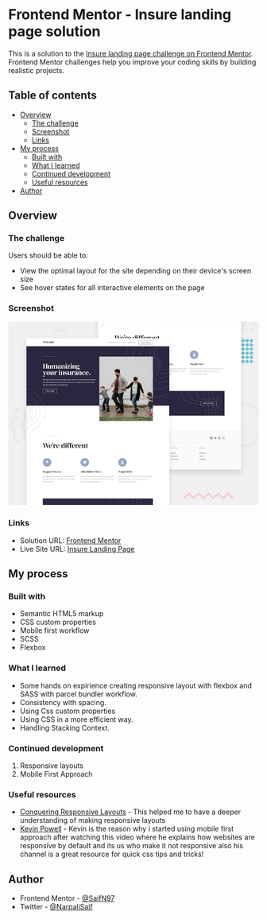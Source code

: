 # Frontend Mentor - Insure landing page solution

This is a solution to the [Insure landing page challenge on Frontend Mentor](https://www.frontendmentor.io/challenges/insure-landing-page-uTU68JV8). Frontend Mentor challenges help you improve your coding skills by building realistic projects.

## Table of contents

- [Overview](#overview)
  - [The challenge](#the-challenge)
  - [Screenshot](#screenshot)
  - [Links](#links)
- [My process](#my-process)
  - [Built with](#built-with)
  - [What I learned](#what-i-learned)
  - [Continued development](#continued-development)
  - [Useful resources](#useful-resources)
- [Author](#author)

## Overview

### The challenge

Users should be able to:

- View the optimal layout for the site depending on their device's screen size
- See hover states for all interactive elements on the page

### Screenshot

![Design preview for the Insure landing page coding challenge](src/design/desktop-preview.jpg)

### Links

- Solution URL: [Frontend Mentor](https://www.frontendmentor.io/solutions/mobile-first-css-custom-properties-and-flexbox-mB_t2XmYE)
- Live Site URL: [Insure Landing Page](https://festive-galileo-1ea9f6.netlify.app/)

## My process

### Built with

- Semantic HTML5 markup
- CSS custom properties
- Mobile first workflow
- SCSS
- Flexbox

### What I learned

- Some hands on expirience creating responsive layout with flexbox and SASS with parcel bundler workflow.
- Consistency with spacing.
- Using Css custom properties
- Using CSS in a more efficient way.
- Handling Stacking Context.

### Continued development

1. Responsive layouts
1. Mobile First Approach

### Useful resources

- [Conquering Responsive Layouts](https://courses.kevinpowell.co) - This helped me to have a deeper understanding of making responsive layouts
- [Kevin Powell](https://www.youtube.com/watch?v=0ohtVzCSHqs&t=1s) - Kevin is the reason why i started using mobile first approach after watching this video where he explains how websites are responsive by default and its us who make it not responsive also his channel is a great resource for quick css tips and tricks!

## Author

- Frontend Mentor - [@SaifN97](https://www.frontendmentor.io/profile/SaifN97)
- Twitter - [@NarpaliSaif](https://twitter.com/NarpaliSaif)
